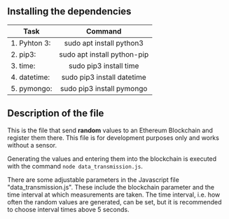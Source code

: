 ## Installing the dependencies

| Task                           | Command                                      |
|--------------------------------|:--------------------------------------------:|
| 1. Pyhton 3:                   | sudo apt install python3                     |
| 2. pip3:                       | sudo apt install python-pip                  |
| 3. time:                       | sudo pip3 install time                       |
| 4. datetime:                   | sudo pip3 install datetime                   |
| 5. pymongo:                    | sudo pip3 install pymongo                    |


## Description of the file
This is the file that send __random__ values to an Ethereum Blockchain and register them there. This file is for development purposes only and works without a sensor.

Generating the values and entering them into the blockchain is executed with the command `node data_transmission.js`.  

There are some adjustable parameters in the Javascript file "data_transmission.js". 
These include the blockchain parameter and the time interval at which measurements are taken. 
The time interval, i.e. how often the random values are generated, can be set, but it is recommended to choose interval times above 5 seconds.
